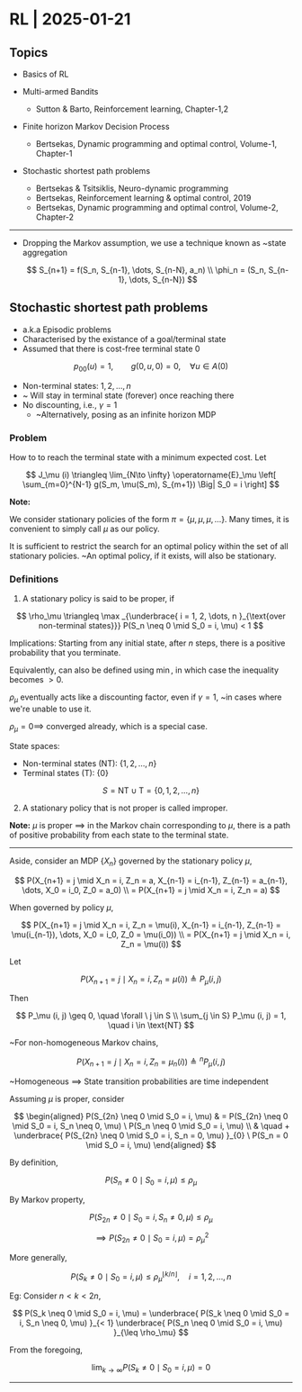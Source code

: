 # RL | 2025-01-21

## Topics

- Basics of RL
- Multi-armed Bandits
  - Sutton & Barto, Reinforcement learning, Chapter-1,2

- Finite horizon Markov Decision Process
  - Bertsekas, Dynamic programming and optimal control, Volume-1, Chapter-1
- Stochastic shortest path problems
  - Bertsekas & Tsitsiklis, Neuro-dynamic programming
  - Bertsekas, Reinforcement learning & optimal control, 2019
  - Bertsekas, Dynamic programming and optimal control, Volume-2, Chapter-2

---

- Dropping the Markov assumption, we use a technique known as ~state aggregation

  $$
  S_{n+1} = f(S_n, S_{n-1}, \dots, S_{n-N}, a_n)
  \\
  \phi_n = (S_n, S_{n-1}, \dots, S_{n-N})
  $$

## Stochastic shortest path problems

- a.k.a Episodic problems
- Characterised by the existance of a goal/terminal state
- Assumed that there is cost-free terminal state $0$

$$
p_{00}(u) = 1, \qquad g(0, u, 0) = 0, \quad \forall u \in A(0)
$$

- Non-terminal states: $1, 2, \dots, n$
- ~ Will stay in terminal state (forever) once reaching there
- No discounting, i.e., $\gamma = 1$
  - ~Alternatively, posing as an infinite horizon MDP


### Problem

How to to reach the terminal state with a minimum expected cost. Let

$$
J_\mu (i) \triangleq \lim_{N\to \infty} \operatorname{E}_\mu \left[ \sum_{m=0}^{N-1} g(S_m, \mu(S_m), S_{m+1}) \Big| S_0 = i \right]
$$

**Note:**

We consider stationary policies of the form $\pi = \{ \mu, \mu, \mu, \dots \}$. Many times, it is convenient to simply call $\mu$ as our policy.

It is sufficient to restrict the search for an optimal policy within the set of all stationary policies. ~An optimal policy, if it exists, will also be stationary.

### Definitions

1. A stationary policy is said to be proper, if

$$
\rho_\mu \triangleq  \max _{\underbrace{ i = 1, 2, \dots, n }_{\text{over non-terminal states}}} P(S_n \neq 0 \mid S_0 = i, \mu) < 1
$$

Implications: Starting from any initial state, after $n$ steps, there is a positive probability that you terminate.

Equivalently, can also be defined using $\min$, in which case the inequality becomes $> 0$.

$\rho_\mu$ eventually acts like a discounting factor, even if $\gamma = 1$, ~in cases where we're unable to use it.

$\rho_\mu = 0 \implies$ converged already, which is a special case.

State spaces:

- Non-terminal states ($\text{NT}$): $\{ 1, 2, \dots, n \}$
- Terminal states ($\text{T}$): $\{ 0 \}$

$$
S = \text{NT} \cup \text{T} = \{ 0, 1, 2, \dots, n \}
$$

2. A stationary policy that is not proper is called improper.

**Note:** $\mu$ is proper $\implies$ in the Markov chain corresponding to $\mu$, there is a path of positive probability from each state to the terminal state.

---

Aside, consider an MDP $\{ X_n \}$ governed by the stationary policy $\mu$,

$$
P(X_{n+1} = j \mid X_n = i, Z_n = a, X_{n-1} = i_{n-1}, Z_{n-1} = a_{n-1}, \dots, X_0 = i_0, Z_0 = a_0)
\\ =
P(X_{n+1} = j \mid X_n = i, Z_n = a)
$$

When governed by policy $\mu$,

$$
P(X_{n+1} = j \mid X_n = i, Z_n = \mu(i), X_{n-1} = i_{n-1}, Z_{n-1} = \mu(i_{n-1}), \dots, X_0 = i_0, Z_0 = \mu(i_0))
\\ =
P(X_{n+1} = j \mid X_n = i, Z_n = \mu(i))
$$

Let

$$
P(X_{n+1} = j \mid X_n = i, Z_n = \mu(i)) \triangleq P_\mu (i, j)
$$

Then

$$
P_\mu (i, j) \geq 0, \quad \forall \ j \in S
\\
\sum_{j \in S} P_\mu (i, j) = 1, \quad i \in \text{NT}
$$

~For non-homogeneous Markov chains,

$$
P(X_{n+1} = j \mid X_n = i, Z_n = \mu_n(i)) \triangleq {}^n P_\mu (i, j)
$$

~Homogeneous $\implies$ State transition probabilities are time independent

Assuming $\mu$ is proper, consider

$$
\begin{aligned}
P(S_{2n} \neq 0 \mid S_0 = i, \mu)
& =
P(S_{2n} \neq 0 \mid S_0 = i, S_n \neq 0, \mu) \ P(S_n \neq 0 \mid S_0 = i, \mu)
\\ & \quad +
\underbrace{ P(S_{2n} \neq 0 \mid S_0 = i, S_n = 0, \mu) }_{0} \ P(S_n = 0 \mid S_0 = i, \mu)
\end{aligned}
$$

By definition,

$$
P(S_n \neq 0 \mid S_0 = i, \mu) \leq \rho_\mu
$$

By Markov property,

$$
P(S_{2n} \neq 0 \mid S_0 = i, S_n \neq 0, \mu) \leq \rho_\mu
$$

$$
\implies P(S_{2n} \neq 0 \mid S_0 = i, \mu) = \rho_\mu^2
$$

More generally,

$$
P(S_k \neq 0 \mid S_0 = i, \mu) \leq {\rho_\mu}^{\lfloor k/n \rfloor}, \quad i = 1, 2, \dots, n
$$

Eg: Consider $n < k < 2n$,

$$
P(S_k \neq 0 \mid S_0 = i, \mu) = \underbrace{ P(S_k \neq 0 \mid S_0 = i, S_n \neq 0, \mu) }_{< 1} \underbrace{ P(S_n \neq 0 \mid S_0 = i, \mu) }_{\leq \rho_\mu}
$$

From the foregoing,

$$
\lim_{k \to \infty} P(S_k \neq 0 \mid S_0 = i, \mu) = 0
$$

---


